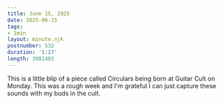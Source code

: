 ```yaml
---
title: June 15, 2025
date: 2025-06-15
tags:
- 1min
layout: minute.njk
postnumber: 532
duration: '1:17'
length: 3081403
---
```

This is a little blip of a piece called Circulars being born at Guitar Cult on Monday. This was a rough week and I'm grateful I can just capture these sounds with my buds in the cult.